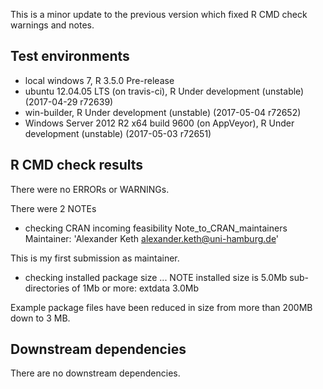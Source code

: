 This is a minor update to the previous version which fixed R CMD check warnings and notes.

## Test environments
* local windows 7, R 3.5.0 Pre-release
* ubuntu 12.04.05 LTS (on travis-ci), R Under development (unstable) (2017-04-29 r72639)
* win-builder, R Under development (unstable) (2017-05-04 r72652)
* Windows Server 2012 R2 x64 build 9600 (on AppVeyor), R Under development (unstable) (2017-05-03 r72651)

## R CMD check results
There were no ERRORs or WARNINGs. 

There were 2 NOTEs

* checking CRAN incoming feasibility
 Note_to_CRAN_maintainers
 Maintainer: 'Alexander Keth <alexander.keth@uni-hamburg.de>'
 
This is my first submission as maintainer.

* checking installed package size ... NOTE
  installed size is  5.0Mb
  sub-directories of 1Mb or more:
    extdata   3.0Mb
    
Example package files have been reduced in size from more than 200MB down to 3 MB.

## Downstream dependencies
There are no downstream dependencies.
